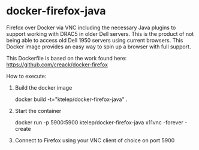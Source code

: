 docker-firefox-java
==============

Firefox over Docker via VNC including the necessary Java plugins to support working with DRAC5 in older Dell servers.  This is the product of not being able to access old Dell 1950 servers using current browsers.   This Docker image provides an easy way to spin up a browser with full support.

This Dockerfile is based on the work found here: https://github.com/creack/docker-firefox

How to execute:

1.  Build the docker image

    docker build -t="ktelep/docker-firefox-java" .

2.  Start the container

    docker run -p 5900:5900 ktelep/docker-firefox-java x11vnc -forever -create 

3.  Connect to Firefox using your VNC client of choice on port 5900


